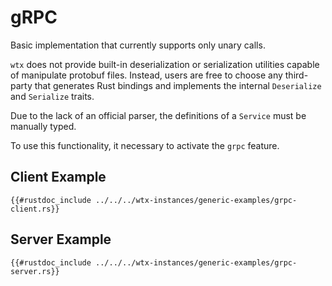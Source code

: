 
# gRPC

Basic implementation that currently supports only unary calls.

`wtx` does not provide built-in deserialization or serialization utilities capable of manipulate protobuf files. Instead, users are free to choose any third-party that generates Rust bindings and implements the internal `Deserialize` and `Serialize` traits.

Due to the lack of an official parser, the definitions of a `Service` must be manually typed.

To use this functionality, it necessary to activate the `grpc` feature.

## Client Example

```rust,edition2021,no_run
{{#rustdoc_include ../../../wtx-instances/generic-examples/grpc-client.rs}}
```

## Server Example

```rust,edition2021,no_run
{{#rustdoc_include ../../../wtx-instances/generic-examples/grpc-server.rs}}
```
